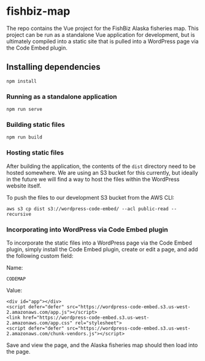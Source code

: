 # fishbiz-map

The repo contains the Vue project for the FishBiz Alaska fisheries map. This project can be run as a standalone Vue application for development, but is ultimately compiled into a static site that is pulled into a WordPress page via the Code Embed plugin.

## Installing dependencies

```
npm install
```

### Running as a standalone application

```
npm run serve
```

### Building static files

```
npm run build
```

### Hosting static files

After building the application, the contents of the `dist` directory need to be hosted somewhere. We are using an S3 bucket for this currently, but ideally in the future we will find a way to host the files within the WordPress website itself.

To push the files to our development S3 bucket from the AWS CLI:

```
aws s3 cp dist s3://wordpress-code-embed/ --acl public-read --recursive
```

### Incorporating into WordPress via Code Embed plugin

To incorporate the static files into a WordPress page via the Code Embed plugin, simply install the Code Embed plugin, create or edit a page, and add the following custom field:

Name:

`CODEMAP`

Value:

```
<div id="app"></div>
<script defer="defer" src="https://wordpress-code-embed.s3.us-west-2.amazonaws.com/app.js"></script>
<link href="https://wordpress-code-embed.s3.us-west-2.amazonaws.com/app.css" rel="stylesheet">
<script defer="defer" src="https://wordpress-code-embed.s3.us-west-2.amazonaws.com/chunk-vendors.js"></script>
```

Save and view the page, and the Alaska fisheries map should then load into the page.